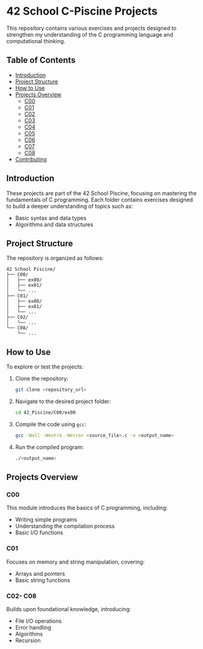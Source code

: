 # 42 School C-Piscine Projects

 This repository contains various exercises and projects designed to strengthen my understanding of the C programming language and computational thinking.

## Table of Contents

- [Introduction](#introduction)
- [Project Structure](#project-structure)
- [How to Use](#how-to-use)
- [Projects Overview](#projects-overview)
  - [C00](#c00)
  - [C01](#c01)
  - [C02](#c02)
  - [C03](#c03)
  - [C04](#c04)
  - [C05](#c05)
  - [C06](#c06)
  - [C07](#c07)
  - [C08](#c08)
- [Contributing](#contributing)

## Introduction

These projects are part of the 42 School Piscine, focusing on mastering the fundamentals of C programming. Each folder contains exercises designed to build a deeper understanding of topics such as:

- Basic syntax and data types
- Algorithms and data structures
## Project Structure

The repository is organized as follows:

```
42 School Piscine/
├── C00/
│   ├── ex00/
│   ├── ex01/
│   └── ...
├── C01/
│   ├── ex00/
│   ├── ex01/
│   └── ...
├── C02/
│   └── ...
└── C08/
    └── ...
```
## How to Use

To explore or test the projects:

1. Clone the repository:
   ```bash
   git clone <repository_url>
   ```

2. Navigate to the desired project folder:
   ```bash
   cd 42_Piscine/C00/ex00
   ```

3. Compile the code using `gcc`:
   ```bash
   gcc -Wall -Wextra -Werror <source_file>.c -o <output_name>
   ```

4. Run the compiled program:
   ```bash
   ./<output_name>
   ```

## Projects Overview

### C00

This module introduces the basics of C programming, including:
- Writing simple programs
- Understanding the compilation process
- Basic I/O functions

### C01

Focuses on memory and string manipulation, covering:
- Arrays and pointers
- Basic string functions

### C02- C08

Builds upon foundational knowledge, introducing:
- File I/O operations
- Error handling
- Algorithms
- Recursion